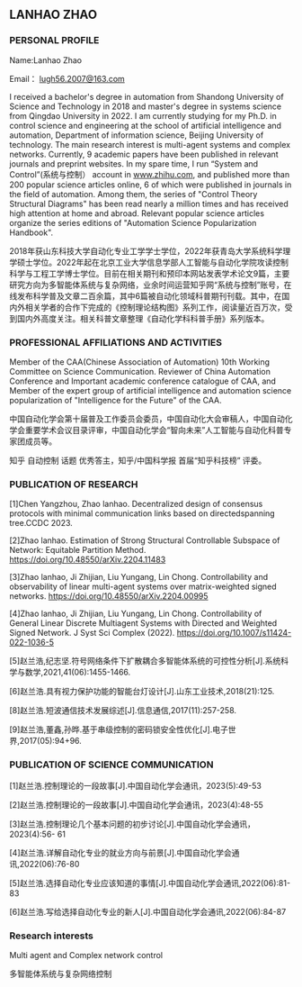 ## LANHAO ZHAO
### PERSONAL PROFILE
Name:Lanhao Zhao

Email： lugh56.2007@163.com

I received a bachelor's degree in automation from Shandong University of Science and Technology in 2018 and master's degree in systems science from Qingdao University in 2022. I am currently studying for my Ph.D. in control science and engineering at the school of artificial intelligence and automation, Department of information science, Beijing University of technology. The main research interest is multi-agent systems and complex networks. Currently, 9 academic papers have been published in relevant journals and preprint websites. In my spare time, I run “System and Control”(系统与控制） account in www.zhihu.com, and published more than 200 popular science articles online, 6 of which were published in journals in the field of automation. Among them, the series of "Control Theory Structural Diagrams" has been read nearly a million times and has received high attention at home and abroad. Relevant popular science articles organize the series editions of "Automation Science Popularization Handbook".

2018年获山东科技大学自动化专业工学学士学位，2022年获青岛大学系统科学理学硕士学位。2022年起在北京工业大学信息学部人工智能与自动化学院攻读控制科学与工程工学博士学位。目前在相关期刊和预印本网站发表学术论文9篇，主要研究方向为多智能体系统与复杂网络，业余时间运营知乎网“系统与控制”账号，在线发布科学普及文章二百余篇，其中6篇被自动化领域科普期刊刊载。其中，在国内外相关学者的合作下完成的《控制理论结构图》系列工作，阅读量近百万次，受到国内外高度关注。相关科普文章整理《自动化学科科普手册》系列版本。

### PROFESSIONAL AFFILIATIONS AND ACTIVITIES
Member of the CAA(Chinese Association of Automation) 10th Working Committee on Science Communication. Reviewer of China Automation Conference and Important academic conference catalogue of CAA, and Member of the expert group of artificial intelligence and automation science popularization of "Intelligence for the Future" of the CAA.

中国自动化学会第十届普及工作委员会委员，中国自动化大会审稿人，中国自动化学会重要学术会议目录评审，中国自动化学会“智向未来”人工智能与自动化科普专家团成员等。

知乎 自动控制 话题 优秀答主，知乎/中国科学报 首届“知乎科技榜” 评委。


### PUBLICATION OF RESEARCH
[1]Chen Yangzhou, Zhao lanhao. Decentralized design of consensus protocols with minimal communication links based on directedspanning tree.CCDC 2023.

[2]Zhao lanhao. Estimation of Strong Structural Controllable Subspace of Network: Equitable Partition Method.
https://doi.org/10.48550/arXiv.2204.11483

[3]Zhao lanhao, Ji Zhijian, Liu Yungang, Lin Chong. Controllability and observability of linear multi-agent systems over matrix-weighted signed networks.
https://doi.org/10.48550/arXiv.2204.00995

[4]Zhao lanhao, Ji Zhijian, Liu Yungang, Lin Chong. Controllability of General Linear Discrete Multiagent Systems with Directed and Weighted Signed Network. J Syst Sci Complex (2022). https://doi.org/10.1007/s11424-022-1036-5

[5]赵兰浩,纪志坚.符号网络条件下扩散耦合多智能体系统的可控性分析[J].系统科学与数学,2021,41(06):1455-1466.

[6]赵兰浩.具有视力保护功能的智能台灯设计[J].山东工业技术,2018(21):125.

[8]赵兰浩.短波通信技术发展综述[J].信息通信,2017(11):257-258.

[9]赵兰浩,董鑫,孙晔.基于串级控制的密码锁安全性优化[J].电子世界,2017(05):94+96.

### PUBLICATION OF SCIENCE COMMUNICATION
[1]赵兰浩.控制理论的一段故事[J].中国自动化学会通讯，2023(5):49-53

[2]赵兰浩.控制理论的一段故事[J].中国自动化学会通讯，2023(4):48-55

[3]赵兰浩.控制理论几个基本问题的初步讨论[J].中国自动化学会通讯，2023(4):56-
61

[4]赵兰浩.详解自动化专业的就业方向与前景[J].中国自动化学会通讯,2022(06):76-80

[5]赵兰浩.选择自动化专业应该知道的事情[J].中国自动化学会通讯,2022(06):81-83

[6]赵兰浩.写给选择自动化专业的新人[J].中国自动化学会通讯,2022(06):84-87

### Research interests
Multi agent and Complex network control

多智能体系统与复杂网络控制




